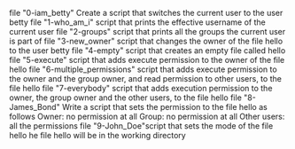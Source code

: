 file "0-iam_betty" Create a script that switches the current user to the user betty
file "1-who_am_i" script that prints the effective username of the current user
file "2-groups" script that prints all the groups the current user is part of
file "3-new_owner" script that changes the owner of the file hello to the user betty
file "4-empty"  script that creates an empty file called hello
file "5-execute"  script that adds execute permission to the owner of the file hello
file "6-multiple_permissions" script that adds execute permission to the owner and the group owner, and read permission to other users, to the file hello
file "7-everybody" script that adds execution permission to the owner, the group owner and the other users, to the file hello
file "8-James_Bond" Write a script that sets the permission to the file hello as follows Owner: no permission at all Group: no permission at all Other users: all the permissions
file "9-John_Doe"script that sets the mode of the file hello he file hello will be in the working directory
